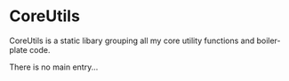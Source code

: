# CoreUtils
CoreUtils is a static libary grouping all my core utility functions and boiler-plate code.

There is no main entry...